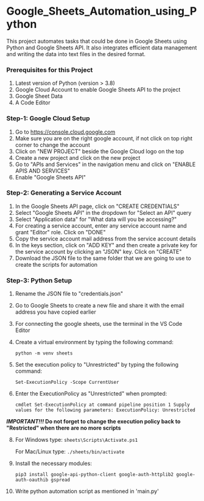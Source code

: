 # Google_Sheets_Automation_using_Python
This project automates tasks that could be done in Google Sheets using Python and Google Sheets API. It also integrates efficient data management and writing the data into text files in the desired format.


### Prerequisites for this Project
1) Latest version of Python (version > 3.8)
2) Google Cloud Account to enable Google Sheets API to the project
3) Google Sheet Data
4) A Code Editor

### Step-1: Google Cloud Setup
1) Go to https://console.cloud.google.com
2) Make sure you are on the right google account, if not click on top right corner to change the account
3) Click on "NEW PROJECT" beside the Google Cloud logo on the top
4) Create a new project and click on the new project
5) Go to "APIs and Services" in the navigation menu and click on "ENABLE APIS AND SERVICES"
6) Enable "Google Sheets API"

### Step-2: Generating a Service Account
1) In the Google Sheets API page, click on "CREATE CREDENTIALS"
2) Select "Google Sheets API" in the dropdown for "Select an API" query
3) Select "Application data" for "What data will you be accessing?"
4) For creating a service account, enter any service account name and grant "Editor" role. Click on "DONE"
5) Copy the service account mail address from the service account details
6) In the keys section, click on "ADD KEY" and then create a private key for the service account by clicking an "JSON" key. Click on "CREATE"
7) Download the JSON file to the same folder that we are going to use to create the scripts for automation

### Step-3: Python Setup
1) Rename the JSON file to "credentials.json"
2) Go to Google Sheets to create a new file and share it with the email address you have copied earlier
3) For connecting the google sheets, use the terminal in the VS Code Editor
4) Create a virtual environment by typing the following command:

   `python -m venv sheets`
5) Set the execution policy to "Unrestricted" by typing the following command:

   `Set-ExecutionPolicy -Scope CurrentUser`
7) Enter the ExecutionPolicy as "Unrestricted" when prompted:

   `cmdlet Set-ExecutionPolicy at command pipeline position 1
    Supply values for the following parameters:
    ExecutionPolicy: Unrestricted`
   
**_IMPORTANT!!!_ Do not forget to change the execution policy back to "Restricted" when there are no more scripts**

8) For Windows type:
   `sheets\Scripts\Activate.ps1`
   
   For Mac/Linux type:
   `./sheets/bin/activate`
9) Install the necessary modules:

    `pip3 install google-api-python-client google-auth-httplib2 google-auth-oauthib gspread`
   
11) Write python automation script as mentioned in 'main.py'
